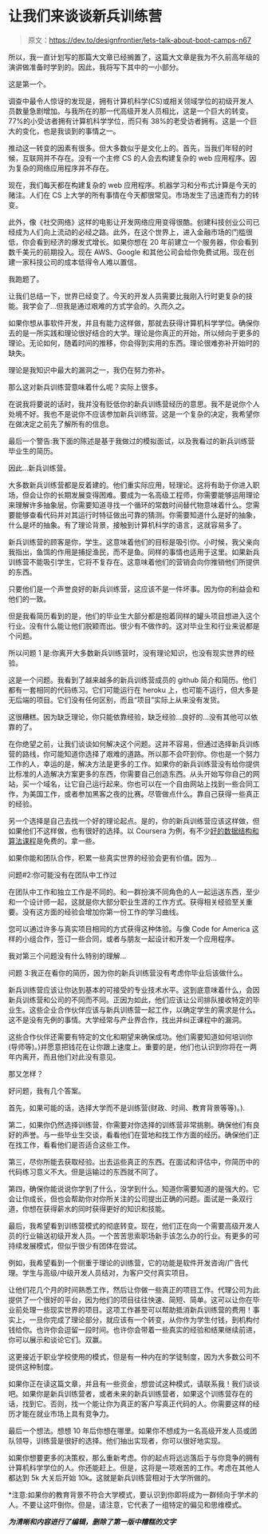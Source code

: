 # 让我们来谈谈新兵训练营

> 原文：<https://dev.to/designfrontier/lets-talk-about-boot-camps-n67>

所以，我一直计划写的那篇大文章已经搁置了，这篇大文章是我为不久前高年级的演讲做准备时学到的。因此，我将写下其中的一小部分。

这是第一个。

调查中最令人惊讶的发现是，拥有计算机科学(CS)或相关领域学位的初级开发人员数量急剧增加。与我所在的那一代高级开发人员相比，这是一个巨大的转变。77%的小受访者拥有计算机科学学位，而只有 38%的老受访者拥有。这是一个巨大的变化，也是我谈到的事情之一。

推动这一转变的因素有很多。但大多数似乎是文化上的。首先，当我们年轻的时候，互联网并不存在。没有一个主修 CS 的人会去构建复杂的 web 应用程序。因为复杂的网络应用程序并不存在。

现在，我们每天都在构建复杂的 web 应用程序。机器学习和分布式计算是今天的赌注。人们在 CS 上大学的所有事情在今天都很常见。市场发生了迅速而有力的转变。

此外，像《社交网络》这样的电影让开发网络应用变得很酷。创建科技创业公司已经成为人们向上流动的必经之路。此外，在这个世界上，进入金融市场的门槛很低，你会看到经济的爆发式增长。如果你想在 20 年前建立一个服务器，你会看到数千美元的前期投入。现在 AWS、Google 和其他公司会给你免费试用。现在创建一家科技公司的成本低得令人难以置信。

我跑题了。

让我们总结一下，世界已经变了。今天的开发人员需要比我刚入行时更复杂的技能。我学会了...但我是通过艰难的方式学会的。久而久之。

如果你想从事软件开发，并且有能力这样做，那就去获得计算机科学学位。确保你去的是一所实践和理论很好结合的大学。理论是你真正的开始，所以倾向于更多的理论。无论如何，随着时间的推移，你会得到实用的东西。理论很难弥补开始时的缺失。

理论是我知识中最大的漏洞之一，我仍在努力弥补。

那么这对新兵训练营意味着什么呢？实际上很多。

在说我将要说的话时，我并没有贬低你的新兵训练营经历的意思。我不是说你个人处境不好。我也不是说你不应该参加新兵训练营。这是一个复杂的决定，我希望你在做决定之前先了解所有的信息。

最后一个警告:我下面的陈述是基于我做过的模拟面试，以及我看过的新兵训练营毕业生的简历。

因此...新兵训练营。

大多数新兵训练营都是反着建的。他们重实际应用，轻理论。这将有助于你进入职场，但会让你的长期发展变得困难。要成为一名高级工程师，你需要能够运用理论来理解许多抽象层。你需要知道寻找一个循环的常数时间替代物意味着什么。您需要能够查看代码并对其运行时特征做出可靠的猜测。你需要知道什么是好的抽象，什么是坏的抽象。有了理论背景，接触到计算机科学的语言，这就容易多了。

新兵训练营的顾客是你，学生。这意味着他们的目标是吸引你。小时候，我父亲向我指出，鱼饵的作用是捕捉渔民，而不是鱼。同样的事情也适用于这里。如果新兵训练营不能吸引学生，它将不复存在。这意味着他们的营销会向你推销他们所提供的东西。

只要他们是一个声誉良好的新兵训练营，这应该不是一件坏事。因为你的利益会和他们的一致。

但是我看简历看到的是，他们的毕业生大部分都是抱着同样的罐头项目想进入这个行业。没有什么能让他们脱颖而出。很少有不做作的。这对毕业生和行业来说都是个问题。

所以问题 1 是:你离开大多数新兵训练营时，没有理论知识，也没有现实世界的经验。

这是一个问题。我看到了越来越多的新兵训练营成员的 github 简介和简历。他们都有一套相同的代码练习。它们可能运行在 heroku 上，也可能不运行，但大多是无后端的项目。它们没有任何区别，而且“项目”实际上从来没有发货。

这很糟糕。因为缺乏理论，你只能依靠经验，缺乏经验...良好的...没有其他可以依靠的了。

在你绝望之前，让我们谈谈如何解决这个问题。这并不容易，但通过选择新兵训练营的路线，你可能知道你选择了艰难的道路。所以那不会吓到你。你也是一个努力工作的人，幸运的是，解决方法是更多的工作。如果你的新兵训练营没有给你提供比标准的人造解决方案更多的东西，你需要自己创造东西。从头开始写你自己的网站，买一个域名，让它自己运行起来。你也可以在一个自由网站上找到一些合同工作，为美国工作，或者参加黑客之夜的比赛。尽管做点什么。靠自己获得一些真正的经验。

另一个选择是自己去找一个好的理论起点。是的，你的新兵训练营应该这样做，但如果他们不这样做，也有很好的选择。以 Coursera 为例，有不少[好的数据结构和算法课程](https://www.coursera.org/courses?languages=en&query=data+structures+and+algorithms)是免费的。拿一些。

如果你能和团队合作，积累一些真实世界的经验会更有价值。因为...

问题#2:你可能没有在团队中工作过

在团队中工作和独立工作是不同的。和一群扮演不同角色的人一起运送东西，至少和一个设计师一起，这就是你大部分职业生涯的工作方式。获得相关经验至关重要。没有这方面的经验会增加你第一份工作的学习曲线。

您可以通过许多与真实项目相同的方式获得这种体验。与像 Code for America 这样的小组合作，签订一些合同，或者与朋友一起设计和开发一个应用程序。

我对第三个问题没有什么特别的理解...

问题 3:我正在看你的简历，因为你的新兵训练营没有考虑你毕业后该做什么。

新兵训练营应该让你达到基本的可接受的专业技术水平。这到底意味着什么，会因新兵训练营和公司的不同而不同。正因为如此，他们应该让公司排队接收特定的毕业生。这些企业合作伙伴应该与新兵训练营一起工作，以确定学生的需求是什么。这不是没有先例的事情。大学经常与产业界合作，找出并纠正课程中的漏洞。

这些合作伙伴还需要有特定的文化和期望来确保成功。他们需要知道如何培训你(导师等)。)并愿意把钱花在让你跟上速度上。重要的是，他们也认识到你将在一两年内离开，而且他们对此没有意见。

那又怎样？

好问题，我有几个答案。

首先，如果可能的话，选择大学而不是训练营(财政、时间、教育背景等等)。).

第二，如果你仍然选择训练营，你需要对你选择的训练营非常挑剔。确保他们有良好的声誉。与一些毕业生交谈，看看他们在营地和找工作方面的经历。确保他们正在找工作，看看他们是否适合这些工作。

第三，尽你所能去获取经验。出去运些真正的东西。在面试和评估中，你简历中的代码练习意义不大。但是运输过的东西就不同了。

第四，确保你能说说你学到了什么，没学到什么。知道你需要知道的是强大的。它会让你成长，但也会帮助你对你所关注的公司提出正确的问题。面试是一条双行道，你想在获得薪水的同时获得更好的知识和技能。

最后，我希望看到训练营模式的彻底转变。现在，他们正在向一个需要高级开发人员的行业输送初级开发人员。一个苦苦思索职场新手该怎么办的行业。有更多的可持续发展模式，但似乎很少有团体在尝试。

例如，我希望看到一个侧重于理论的训练营，它的功能是软件开发咨询/广告代理。学生与高级/中级开发人员结对，为客户交付真实项目。

让他们花几个月的时间熟悉工作，然后让你做一些真正的项目工作。代理公司为此提供了一个很好的平台，因为他们的项目往往快速、简短、简单。这可以让你在毕业前处理一些现实世界的项目。这项工作甚至可以帮助抵消新兵训练营的费用！事实上，一旦你完成了理论部分，就应该有一个转变，从你作为学生付钱，到机构付钱给你。也许你会逗留一段时间。也许你会带着一些真实的经验和结果继续前进，你可以展示和谈论它们。双赢。

这更接近于职业学校使用的模式，但是有一种内在的学徒制度，因为大多数公司不提供这种制度。

如果你正在读这篇文章，并且有一些资金，想尝试这种模式，请联系我！我们谈谈吧。如果你是新兵训练营者，或者未来的新兵训练营者，如果这个训练营存在的话，找到它。否则，找一个能让你为真正的客户写真正代码的人。你需要这样的经历才能在就业市场上具有竞争力。

最后一个想法。想想 10 年后你想在哪里。如果你不想成为一名高级开发人员或团队领导，训练营是很好的选择。他们抽出实现者，你可以很好地实现。

如果你想要更多的决策权，那么重新考虑。你的起点将远远落后于与你竞争的拥有计算机科学学位的人。你还能赶上。但是，这将是一项艰苦的工作。考虑在其他人都达到 5k 大关后开始 10k。这就是新兵训练营相对于大学所做的。

*注意:如果你的教育背景不符合大学模式，要认识到你即将成为一群倾向于学术的人。不要让这吓倒你。但是，请注意，它代表了一组特定的偏见和思维模式。

***为清晰和内容进行了编辑，删除了第一版中糟糕的文字***